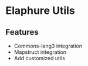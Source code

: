 # Elaphure Utils

## Features

- Commons-lang3 integration
- Mapstruct integration
- Add customized utils